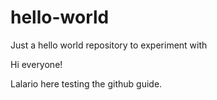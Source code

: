 # hello-world
Just a hello world repository to experiment with

Hi everyone!

Lalario here testing the github guide.
